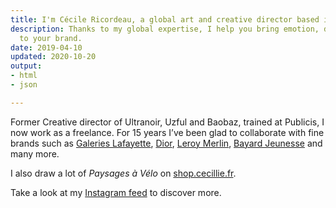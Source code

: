 ```yaml
---
title: I'm Cécile Ricordeau, a global art and creative director based in Paris.
description: Thanks to my global expertise, I help you bring emotion, depth and consistency
  to your brand.
date: 2019-04-10
updated: 2020-10-20
output:
- html
- json

---
```

Former Creative director of Ultranoir, Uzful and Baobaz, trained at Publicis, I now work as a freelance.
For 15 years I’ve been glad to collaborate with fine brands such as [Galeries Lafayette](https://www.behance.net/gallery/74355515/galeries-lafayette), [Dior](https://www.behance.net/gallery/73040331/dior-backstage), [Leroy Merlin](https://www.behance.net/gallery/74693899/du-cot-de-chez-vous), [Bayard Jeunesse](https://www.behance.net/gallery/73864429/bayard-jeunesse) and many more.

I also draw a lot of *Paysages à Vélo* on [shop.cecillie.fr](https://shop.cecillie.fr).

Take a look at my [Instagram feed](https://www.instagram.com/cecile.ricordeau/) to discover more.